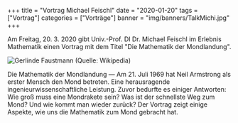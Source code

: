 +++
title = "Vortrag Michael Feischl"
date = "2020-01-20"
tags = ["Vortrag"]
categories = ["Vorträge"]
banner = "img/banners/TalkMichi.jpg"
+++

Am Freitag, 20. 3. 2020 gibt Univ.-Prof. DI Dr. Michael Feischl im Erlebnis Mathematik einen Vortrag mit dem Titel "Die Mathematik der Mondlandung".

![Gerlinde Faustmann](/img/talks/TalkMichi.jpg)
(Quelle: Wikipedia)

Die Mathematik der Mondlandung — Am 21. Juli 1969 hat Neil Armstrong als erster Mensch den Mond betreten. Eine herausragende ingenieurwissenschaftliche Leistung. Zuvor bedurfte es einiger Antworten: Wie groß muss eine Mondrakete sein? Was ist der schnellste Weg zum Mond? Und wie kommt man wieder zurück? Der Vortrag zeigt einige Aspekte, wie uns die Mathematik zum Mond gebracht hat.
